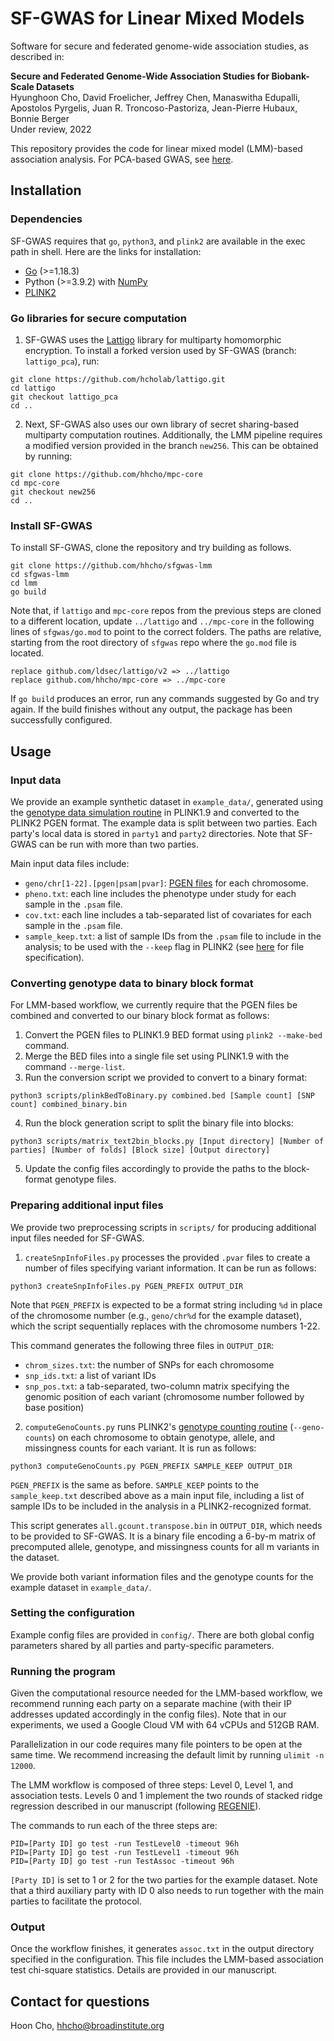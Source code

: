# SF-GWAS for Linear Mixed Models

Software for secure and federated genome-wide association studies, as described in:

**Secure and Federated Genome-Wide Association Studies for Biobank-Scale Datasets**\
Hyunghoon Cho, David Froelicher, Jeffrey Chen, Manaswitha Edupalli, Apostolos Pyrgelis, Juan R. Troncoso-Pastoriza, Jean-Pierre Hubaux, Bonnie Berger\
Under review, 2022

This repository provides the code for linear mixed model (LMM)-based association analysis. For PCA-based GWAS, see [here](https://github.com/hhcho/sfgwas).

## Installation

### Dependencies

SF-GWAS requires that `go`, `python3`, and `plink2` are available in the exec path in shell. Here are the links for installation:

- [Go](https://go.dev/doc/install) (>=1.18.3)
- Python (>=3.9.2) with [NumPy](https://numpy.org/install/)
- [PLINK2](https://www.cog-genomics.org/plink/2.0/)

### Go libraries for secure computation

1. SF-GWAS uses the [Lattigo](https://github.com/tuneinsight/lattigo) library for multiparty homomorphic encryption. To install a forked version used by SF-GWAS (branch: `lattigo_pca`), run:
```
git clone https://github.com/hcholab/lattigo.git
cd lattigo
git checkout lattigo_pca
cd ..
```

2. Next, SF-GWAS also uses our own library of secret sharing-based multiparty computation routines. Additionally, the LMM pipeline requires a modified version provided in the branch `new256`. This can be obtained by running:
```
git clone https://github.com/hhcho/mpc-core
cd mpc-core
git checkout new256
cd ..
```

### Install SF-GWAS

To install SF-GWAS, clone the repository and try building as follows.
```
git clone https://github.com/hhcho/sfgwas-lmm
cd sfgwas-lmm
cd lmm
go build
```

Note that, if `lattigo` and `mpc-core` repos from the previous steps are cloned to a different location,
update `../lattigo` and `../mpc-core` in the following lines of `sfgwas/go.mod`
to point to the correct folders. The paths are relative, starting from the root directory of `sfgwas` repo where the `go.mod` file is located.

```
replace github.com/ldsec/lattigo/v2 => ../lattigo
replace github.com/hhcho/mpc-core => ../mpc-core
```

If `go build` produces an error, run any commands suggested by Go and try again. If the build
finishes without any output, the package has been successfully configured.

## Usage

### Input data

We provide an example synthetic dataset in `example_data/`, generated using the [genotype data simulation routine](https://zzz.bwh.harvard.edu/plink/simulate.shtml) in PLINK1.9
and converted to the PLINK2 PGEN format.
The example data is split between two parties. Each party's local data is stored in
`party1` and `party2` directories. Note that SF-GWAS can be run with more than two parties.

Main input data files include:
- `geno/chr[1-22].[pgen|psam|pvar]`: [PGEN files](https://www.cog-genomics.org/plink/2.0/input#pgen) for each chromosome. 
- `pheno.txt`: each line includes the phenotype under study for each sample in the `.psam` file.
- `cov.txt`: each line includes a tab-separated list of covariates for each sample in the `.psam` file.
- `sample_keep.txt`: a list of sample IDs from the `.psam` file to include in the analysis; to be used with the `--keep` flag in PLINK2 (see [here](https://www.cog-genomics.org/plink/2.0/filter#sample) for file specification).

### Converting genotype data to binary block format

For LMM-based workflow, we currently require that the PGEN files be combined and converted to our binary block format as follows: 

1. Convert the PGEN files to PLINK1.9 BED format using `plink2 --make-bed` command.
2. Merge the BED files into a single file set using PLINK1.9 with the command `--merge-list`.
3. Run the conversion script we provided to convert to a binary format:

```
python3 scripts/plinkBedToBinary.py combined.bed [Sample count] [SNP count] combined_binary.bin
```

4. Run the block generation script to split the binary file into blocks:

```
python3 scripts/matrix_text2bin_blocks.py [Input directory] [Number of parties] [Number of folds] [Block size] [Output directory]
```

5. Update the config files accordingly to provide the paths to the block-format genotype files.

### Preparing additional input files

We provide two preprocessing scripts in `scripts/` for producing additional input files needed for SF-GWAS. 

1. `createSnpInfoFiles.py` processes the provided `.pvar` files to create a number of files specifying variant information. It can be run as follows:

`python3 createSnpInfoFiles.py PGEN_PREFIX OUTPUT_DIR`

Note that `PGEN_PREFIX` is expected to be a format string including `%d` in place of the chromosome number (e.g., `geno/chr%d` for the example dataset), which the script sequentially replaces with the chromosome numbers 1-22. 

This command generates the following three files in `OUTPUT_DIR`:
- `chrom_sizes.txt`: the number of SNPs for each chromosome
- `snp_ids.txt`: a list of variant IDs
- `snp_pos.txt`: a tab-separated, two-column matrix specifying the genomic position of each variant (chromosome number followed by base position)

2. `computeGenoCounts.py` runs PLINK2's [genotype counting routine](https://www.cog-genomics.org/plink/2.0/basic_stats#geno_counts) (`--geno-counts`) on each chromosome to obtain genotype, allele, and missingness counts for each variant. It is run as follows:

`python3 computeGenoCounts.py PGEN_PREFIX SAMPLE_KEEP OUTPUT_DIR`

`PGEN_PREFIX` is the same as before. `SAMPLE_KEEP` points to the `sample_keep.txt` described above as a main input file, including a list of sample IDs to be included in the analysis in a PLINK2-recognized format.

This script generates `all.gcount.transpose.bin` in `OUTPUT_DIR`, which needs to be provided to SF-GWAS. It is a binary file encoding a 6-by-m matrix of precomputed allele, genotype, and missingness counts for all m variants in the dataset. 

We provide both variant information files and the genotype counts for the example dataset in `example_data/`.

### Setting the configuration

Example config files are provided in `config/`. There are both global config parameters shared by all parties and party-specific parameters.

### Running the program

Given the computational resource needed for the LMM-based workflow, we recommend running each party on a separate machine (with their IP addresses updated accordingly in the config files). Note that in our experiments, we used a Google Cloud VM with 64 vCPUs and 512GB RAM.

Parallelization in our code requires many file pointers to be open at the same time. We recommend increasing the default limit by running `ulimit -n 12000`.

The LMM workflow is composed of three steps: Level 0, Level 1, and association tests. Levels 0 and 1 implement the two rounds of stacked ridge regression described in our manuscript (following [REGENIE](https://rgcgithub.github.io/regenie/)).

The commands to run each of the three steps are:
```
PID=[Party ID] go test -run TestLevel0 -timeout 96h
PID=[Party ID] go test -run TestLevel1 -timeout 96h
PID=[Party ID] go test -run TestAssoc -timeout 96h
```

`[Party ID]` is set to 1 or 2 for the two parties for the example dataset. Note that a third auxiliary party with ID 0 also needs to run together with the main parties to facilitate the protocol.

### Output

Once the workflow finishes, it generates `assoc.txt` in the output directory specified in the configuration. This file includes the LMM-based association test chi-square statistics. Details are provided in our manuscript.

## Contact for questions

Hoon Cho, hhcho@broadinstitute.org
